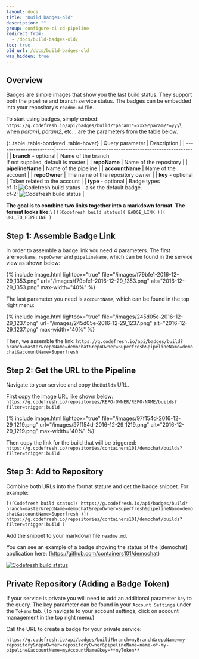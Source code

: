 ```yaml
---
layout: docs
title: "Build badges-old"
description: ""
group: configure-ci-cd-pipeline
redirect_from:
  - /docs/build-badges-old/
toc: true
old_url: /docs/build-badges-old
was_hidden: true
---
```

## Overview

Badges are simple images that show you the last build status. They support both the pipeline and branch service status.
The badges can be embedded into your repository’s `readme.md` file.

To start using badges, simply embed: 
`https://g.codefresh.io/api/badges/build?*param1*=xxx&*param2*=yyy`\\
when *param1*, *param2*, etc... are the parameters from the table below.

{: .table .table-bordered .table-hover}
| Query parameter        | Description                                              |
| -----------------------|--------------------------------------------------------- |
| **branch** - optional  | Name of the branch<br/>If not supplied, default is master   |
| **repoName**           | Name of the repository                                   |
| **pipelineName**       | Name of the pipeline                                     |
| **accountName**        | Name of the account                                      |
| **repoOwner**          | The name of the repository owner                         |
| **key** - optional     | Token related to the account                             |
| **type** - optional    | Badge types<br/>cf-1: ![Codefresh build status]( http://g.codefresh.io/api/badges/build/template/urls/cf-1) - also the default badge.<br/>cf-2: ![Codefresh build status]( http://g.codefresh.io/api/badges/build/template/urls/cf-2)   |

**The goal is to combine two links together into a markdown format. The format looks like:**\\
`[![Codefresh build status]( BADGE_LINK )]( URL_TO_PIPELINE )`

## Step 1: Assemble Badge Link

In order to assemble a badge link you need 4 parameters.
The first are`repoName`, `repoOwner` and `pipelineName`, which can be found in the service view as shown below:

{% include image.html 
lightbox="true" 
file="/images/f79bfe1-2016-12-29_1353.png" 
url="/images/f79bfe1-2016-12-29_1353.png" 
alt="2016-12-29_1353.png" 
max-width="40%" 
%}

The last parameter you need is `accountName`, which can be found in the top right menu:

{% include image.html 
lightbox="true" 
file="/images/245d05e-2016-12-29_1237.png" 
url="/images/245d05e-2016-12-29_1237.png" 
alt="2016-12-29_1237.png" 
max-width="40%" 
%}

Then, we assemble the link:
`https://g.codefresh.io/api/badges/build?branch=master&repoName=demochat&repoOwner=Superfresh&pipelineName=demochat&accountName=Superfresh`

## Step 2: Get the URL to the Pipeline
Navigate to your service and copy the`Builds` URL.

First copy the image URL like shown below:
`https://g.codefresh.io/repositories/REPO-OWNER/REPO-NAME/builds?filter=trigger:build`

{% include image.html 
lightbox="true" 
file="/images/97f154d-2016-12-29_1219.png" 
url="/images/97f154d-2016-12-29_1219.png" 
alt="2016-12-29_1219.png" 
max-width="40%" 
%}

Then copy the link for the build that will be triggered: 
`https://g.codefresh.io/repositories/containers101/demochat/builds?filter=trigger:build`


## Step 3: Add to Repository
Combine both URLs into the format stature and get the badge snippet.
For example:

`[![Codefresh build status]( https://g.codefresh.io/api/badges/build?branch=master&repoName=demochat&repoOwner=Superfresh&pipelineName=demochat&accountName=Superfresh )]( https://g.codefresh.io/repositories/containers101/demochat/builds?filter=trigger:build )`

Add the snippet to your markdown file `readme.md`.

You can see an example of a badge showing the status of the [demochat] application here: (https://github.com/containers101/demochat)

[![Codefresh build status](https://g-staging.codefresh.io/api/badges/build?branch=master&repoName=demochat&repoOwner=containers101&pipelineName=demochat&accountName=verchol)](https://g.codefresh.io/repositories/containers101/demochat/builds?filter=trigger:build)

## Private Repository (Adding a Badge Token)
If your service is private you will need to add an additional parameter `key` to the query. The key parameter can be found in your `Account Settings` under the `Tokens` tab. (To navigate to your account settings, click on account management in the top right menu.)

Call the URL to create a badge for your private service:

`https://g.codefresh.io/api/badges/build?branch=myBranch&repoName=my-repository&repoOwner=repositoryOwner&pipelineName=name-of-my-pipeline&accountName=myAccountName&key=**myToken**`
